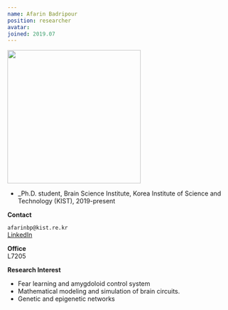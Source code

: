 ```yaml
---
name: Afarin Badripour
position: researcher
avatar: 
joined: 2019.07
---
```


<img width="300" src="{{site.baseurl}}/images/people/{{page.avatar}}" data-action="zoom">

- _Ph.D. student, Brain Science Institute, Korea Institute of Science and Technology (KIST), 2019-present

**Contact**<br>

<i class="fa fa-envelope-o"></i>  `afarinbp@kist.re.kr`<br>
<i class="fa fa-linkedin-square" aria-hidden="true"></i> [LinkedIn](https://www.linkedin.com/in/afarin-badripour-0b932b4a/) <br>


**Office**<br>
L7205<br>

**Research Interest**
- Fear learning and amygdoloid control system
- Mathematical modeling and simulation of brain circuits.
- Genetic and epigenetic networks

